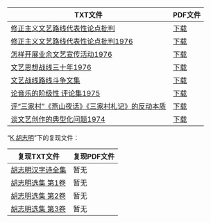 | TXT文件 | PDF文件 |
| ------- | ------- |
| [修正主义文艺路线代表性论点批判](J%20%E8%89%BA%E6%9C%AF%E8%B7%AF%E7%BA%BF/%E4%BF%AE%E6%AD%A3%E4%B8%BB%E4%B9%89%E6%96%87%E8%89%BA%E8%B7%AF%E7%BA%BF%E4%BB%A3%E8%A1%A8%E6%80%A7%E8%AE%BA%E7%82%B9%E6%89%B9%E5%88%A4.txt) | [下载](J%20%E8%89%BA%E6%9C%AF%E8%B7%AF%E7%BA%BF/%E4%BF%AE%E6%AD%A3%E4%B8%BB%E4%B9%89%E6%96%87%E8%89%BA%E8%B7%AF%E7%BA%BF%E4%BB%A3%E8%A1%A8%E6%80%A7%E8%AE%BA%E7%82%B9%E6%89%B9%E5%88%A4.pdf) |
| [修正主义文艺路线代表性论点批判1976](J%20%E8%89%BA%E6%9C%AF%E8%B7%AF%E7%BA%BF/%E4%BF%AE%E6%AD%A3%E4%B8%BB%E4%B9%89%E6%96%87%E8%89%BA%E8%B7%AF%E7%BA%BF%E4%BB%A3%E8%A1%A8%E6%80%A7%E8%AE%BA%E7%82%B9%E6%89%B9%E5%88%A41976.txt) | [下载](J%20%E8%89%BA%E6%9C%AF%E8%B7%AF%E7%BA%BF/%E4%BF%AE%E6%AD%A3%E4%B8%BB%E4%B9%89%E6%96%87%E8%89%BA%E8%B7%AF%E7%BA%BF%E4%BB%A3%E8%A1%A8%E6%80%A7%E8%AE%BA%E7%82%B9%E6%89%B9%E5%88%A41976.pdf) |
| [怎样开展业余文艺宣传活动1976](J%20%E8%89%BA%E6%9C%AF%E8%B7%AF%E7%BA%BF/%E6%80%8E%E6%A0%B7%E5%BC%80%E5%B1%95%E4%B8%9A%E4%BD%99%E6%96%87%E8%89%BA%E5%AE%A3%E4%BC%A0%E6%B4%BB%E5%8A%A81976.txt) | [下载](J%20%E8%89%BA%E6%9C%AF%E8%B7%AF%E7%BA%BF/%E6%80%8E%E6%A0%B7%E5%BC%80%E5%B1%95%E4%B8%9A%E4%BD%99%E6%96%87%E8%89%BA%E5%AE%A3%E4%BC%A0%E6%B4%BB%E5%8A%A81976.pdf) |
| [文艺思想战线三十年1976](J%20%E8%89%BA%E6%9C%AF%E8%B7%AF%E7%BA%BF/%E6%96%87%E8%89%BA%E6%80%9D%E6%83%B3%E6%88%98%E7%BA%BF%E4%B8%89%E5%8D%81%E5%B9%B41976.txt) | [下载](J%20%E8%89%BA%E6%9C%AF%E8%B7%AF%E7%BA%BF/%E6%96%87%E8%89%BA%E6%80%9D%E6%83%B3%E6%88%98%E7%BA%BF%E4%B8%89%E5%8D%81%E5%B9%B41976.pdf) |
| [文艺战线路线斗争文集](J%20%E8%89%BA%E6%9C%AF%E8%B7%AF%E7%BA%BF/%E6%96%87%E8%89%BA%E6%88%98%E7%BA%BF%E8%B7%AF%E7%BA%BF%E6%96%97%E4%BA%89%E6%96%87%E9%9B%86.txt) | [下载](J%20%E8%89%BA%E6%9C%AF%E8%B7%AF%E7%BA%BF/%E6%96%87%E8%89%BA%E6%88%98%E7%BA%BF%E8%B7%AF%E7%BA%BF%E6%96%97%E4%BA%89%E6%96%87%E9%9B%86.pdf) |
| [论音乐的阶级性 评论集1975](J%20%E8%89%BA%E6%9C%AF%E8%B7%AF%E7%BA%BF/%E8%AE%BA%E9%9F%B3%E4%B9%90%E7%9A%84%E9%98%B6%E7%BA%A7%E6%80%A7%20%E8%AF%84%E8%AE%BA%E9%9B%861975.txt) | [下载](J%20%E8%89%BA%E6%9C%AF%E8%B7%AF%E7%BA%BF/%E8%AE%BA%E9%9F%B3%E4%B9%90%E7%9A%84%E9%98%B6%E7%BA%A7%E6%80%A7%20%E8%AF%84%E8%AE%BA%E9%9B%861975.pdf) |
| [评“三家村”《燕山夜话》《三家村札记》的反动本质](J%20%E8%89%BA%E6%9C%AF%E8%B7%AF%E7%BA%BF/%E8%AF%84%E2%80%9C%E4%B8%89%E5%AE%B6%E6%9D%91%E2%80%9D%E3%80%8A%E7%87%95%E5%B1%B1%E5%A4%9C%E8%AF%9D%E3%80%8B%E3%80%8A%E4%B8%89%E5%AE%B6%E6%9D%91%E6%9C%AD%E8%AE%B0%E3%80%8B%E7%9A%84%E5%8F%8D%E5%8A%A8%E6%9C%AC%E8%B4%A8.txt) | [下载](J%20%E8%89%BA%E6%9C%AF%E8%B7%AF%E7%BA%BF/%E8%AF%84%E2%80%9C%E4%B8%89%E5%AE%B6%E6%9D%91%E2%80%9D%E3%80%8A%E7%87%95%E5%B1%B1%E5%A4%9C%E8%AF%9D%E3%80%8B%E3%80%8A%E4%B8%89%E5%AE%B6%E6%9D%91%E6%9C%AD%E8%AE%B0%E3%80%8B%E7%9A%84%E5%8F%8D%E5%8A%A8%E6%9C%AC%E8%B4%A8.pdf) |
| [谈文艺创作的典型化问题1974](J%20%E8%89%BA%E6%9C%AF%E8%B7%AF%E7%BA%BF/%E8%B0%88%E6%96%87%E8%89%BA%E5%88%9B%E4%BD%9C%E7%9A%84%E5%85%B8%E5%9E%8B%E5%8C%96%E9%97%AE%E9%A2%981974.txt) | [下载](J%20%E8%89%BA%E6%9C%AF%E8%B7%AF%E7%BA%BF/%E8%B0%88%E6%96%87%E8%89%BA%E5%88%9B%E4%BD%9C%E7%9A%84%E5%85%B8%E5%9E%8B%E5%8C%96%E9%97%AE%E9%A2%981974.pdf) |

“[K 胡志明](../K%20%E8%83%A1%E5%BF%97%E6%98%8E)”下的复现文件：

| 复现TXT文件 | 复现PDF文件 |
| ------- | ------- |
| [胡志明汉字诗全集](./%E8%83%A1%E5%BF%97%E6%98%8E%E6%B1%89%E5%AD%97%E8%AF%97%E5%85%A8%E9%9B%86.txt) | 暂无 |
| [胡志明选集 第1卷](./%E8%83%A1%E5%BF%97%E6%98%8E%E9%80%89%E9%9B%86%20%E7%AC%AC1%E5%8D%B7.txt) | 暂无 |
| [胡志明选集 第2卷](./%E8%83%A1%E5%BF%97%E6%98%8E%E9%80%89%E9%9B%86%20%E7%AC%AC2%E5%8D%B7.txt) | 暂无 |
| [胡志明选集 第3卷](./%E8%83%A1%E5%BF%97%E6%98%8E%E9%80%89%E9%9B%86%20%E7%AC%AC3%E5%8D%B7.txt) | 暂无 |
